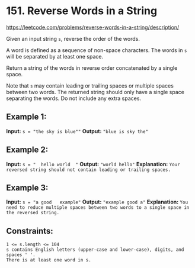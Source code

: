 # 151. Reverse Words in a String
https://leetcode.com/problems/reverse-words-in-a-string/description/

Given an input string `s`, reverse the order of the words.

A word is defined as a sequence of non-space characters. The words in `s` will be separated by at least one space.

Return a string of the words in reverse order concatenated by a single space.

Note that `s` may contain leading or trailing spaces or multiple spaces between two words. The returned string should only have a single space separating the words. Do not include any extra spaces.

 

## Example 1:

**Input:** `s = "the sky is blue""`
**Output:** `"blue is sky the"`

## Example 2:

**Input:** `s = "  hello world  "`
**Output:** `"world hello"` 
**Explanation:** `Your reversed string should not contain leading or trailing spaces.`

## Example 3:

**Input:** `s = "a good   example"`
**Output:** `"example good a"` 
**Explanation:** `You need to reduce multiple spaces between two words to a single space in the reversed string.`


## Constraints:
```
1 <= s.length <= 104
s contains English letters (upper-case and lower-case), digits, and spaces ' '.
There is at least one word in s.
```